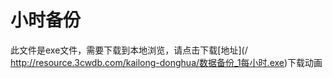# 小时备份

此文件是exe文件，需要下载到本地浏览，请点击下载[地址](/ http://resource.3cwdb.com/kailong-donghua/数据备份_1每小时.exe)下载动画

